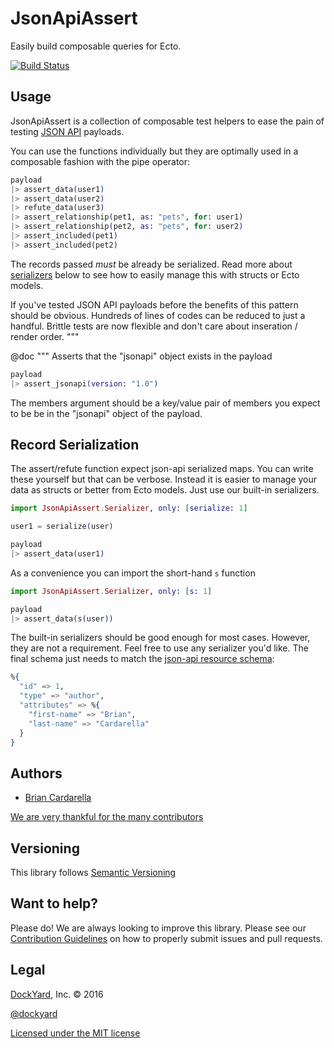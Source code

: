 # JsonApiAssert

Easily build composable queries for Ecto.

[![Build Status](https://secure.travis-ci.org/dockyard/json_api_assert.svg?branch=master)](http://travis-ci.org/dockyard/json_api_assert)

## Usage

JsonApiAssert is a collection of composable test helpers to ease
the pain of testing [JSON API](http://jsonapi.org) payloads.

You can use the functions individually but they are optimally used in a composable
fashion with the pipe operator:

```elixir
payload
|> assert_data(user1)
|> assert_data(user2)
|> refute_data(user3)
|> assert_relationship(pet1, as: "pets", for: user1)
|> assert_relationship(pet2, as: "pets", for: user2)
|> assert_included(pet1)
|> assert_included(pet2)
```

The records passed *must* be already be serialized. Read more about
[serializers](#record-serialization) below to see how to easily manage this with structs or Ecto
models.

If you've tested JSON API payloads before the benefits of this pattern should
be obvious. Hundreds of lines of codes can be reduced to just a handful. Brittle tests are
now flexible and don't care about inseration / render order.
"""

@doc """
Asserts that the "jsonapi" object exists in the payload

```elixir
payload
|> assert_jsonapi(version: "1.0")
```

The members argument should be a key/value pair of members you expect to be be in
the "jsonapi" object of the payload.

## Record Serialization

The assert/refute function expect json-api serialized maps. You can
write these yourself but that can be verbose. Instead it is easier to
manage your data as structs or better from Ecto models. Just use our
built-in serializers.

```elixir
import JsonApiAssert.Serializer, only: [serialize: 1]

user1 = serialize(user)

payload
|> assert_data(user1)
```

As a convenience you can import the short-hand `s` function

```elixir
import JsonApiAssert.Serializer, only: [s: 1]

payload
|> assert_data(s(user))
```

The built-in serializers should be good enough for most cases. However,
they are not a requirement. Feel free to use any serializer you'd like.
The final schema just needs to match the [json-api resource
schema](http://jsonapi.org/format/#document-resource-objects):

```elixir
%{
  "id" => 1,
  "type" => "author",
  "attributes" => %{
    "first-name" => "Brian",
    "last-name" => "Cardarella"
  }
}
```

## Authors

* [Brian Cardarella](http://twitter.com/bcardarella)

[We are very thankful for the many contributors](https://github.com/dockyard/json_api_assert/graphs/contributors)

## Versioning

This library follows [Semantic Versioning](http://semver.org)

## Want to help?

Please do! We are always looking to improve this library. Please see our
[Contribution Guidelines](https://github.com/dockyard/json_api_assert/blob/master/CONTRIBUTING.md)
on how to properly submit issues and pull requests.

## Legal

[DockYard](http://dockyard.com/), Inc. &copy; 2016

[@dockyard](http://twitter.com/dockyard)

[Licensed under the MIT license](http://www.opensource.org/licenses/mit-license.php)
